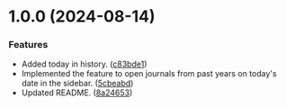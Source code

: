 # 1.0.0 (2024-08-14)


### Features

* Added today in history. ([c83bde1](https://github.com/b-yp/logseq-that-year-today/commit/c83bde11fa3af446213b8ac65025b28c4f9de077))
* Implemented the feature to open journals from past years on today's date in the sidebar. ([5cbeabd](https://github.com/b-yp/logseq-that-year-today/commit/5cbeabdaf374a7a1e3f55308c987baf09f645664))
* Updated README. ([8a24653](https://github.com/b-yp/logseq-that-year-today/commit/8a24653feddd71776975df893712a521b5bfacb0))
